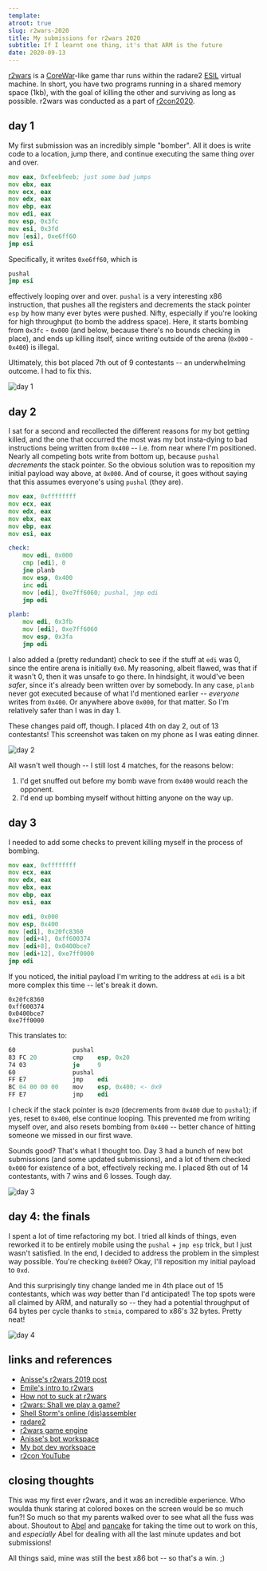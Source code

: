 ```yaml
---
template:
atroot: true
slug: r2wars-2020
title: My submissions for r2wars 2020
subtitle: If I learnt one thing, it's that ARM is the future
date: 2020-09-13
---
```


[r2wars](https://github.com/radareorg/r2wars) is
a [CoreWar](http://corewars.org)-like game thar runs within the radare2
[ESIL](https://radare.gitbooks.io/radare2book/content/disassembling/esil.html)
virtual machine. In short, you have two programs running in a shared
memory space (1kb), with the goal of killing the other and surviving as
long as possible. r2wars was conducted as a part of
[r2con2020](https://rada.re/con/2020).

## day 1

My first submission was an incredibly simple "bomber". All it does is
write code to a location, jump there, and continue executing the same
thing over and over.

```asm
mov eax, 0xfeebfeeb; just some bad jumps
mov ebx, eax
mov ecx, eax
mov edx, eax
mov ebp, eax
mov edi, eax
mov esp, 0x3fc
mov esi, 0x3fd
mov [esi], 0xe6ff60
jmp esi
```

Specifically, it writes `0xe6ff60`, which is
```asm
pushal
jmp esi
```
effectively looping over and over. `pushal` is a very interesting x86
instruction, that pushes all the registers and decrements the stack
pointer `esp` by how many ever bytes were pushed. Nifty, especially if
you're looking for high throughput (to bomb the address space). Here, it
starts bombing from `0x3fc` - `0x000` (and below, because there's no
bounds checking in place), and ends up killing itself, since writing
outside of the arena (`0x000` - `0x400`) is illegal.

Ultimately, this bot placed 7th out of 9 contestants -- an underwhelming
outcome. I had to fix this.

![day 1](https://cdn.icyphox.sh/gk1i0.png)

## day 2

I sat for a second and recollected the different reasons for my bot
getting killed, and the one that occurred the most was my bot
insta-dying to bad instructions being written from `0x400` -- i.e. from
near where I'm positioned. Nearly all competing bots write from bottom
up, because `pushal` _decrements_ the stack pointer. So the obvious
solution was to reposition my initial payload way above, at `0x000`. And
of course, it goes without saying that this assumes everyone's using
`pushal` (they are).

```asm
mov eax, 0xffffffff
mov ecx, eax
mov edx, eax
mov ebx, eax
mov ebp, eax
mov esi, eax

check:
    mov edi, 0x000
    cmp [edi], 0
    jne planb
    mov esp, 0x400
    inc edi
    mov [edi], 0xe7ff6060; pushal, jmp edi
    jmp edi

planb:
    mov edi, 0x3fb
    mov [edi], 0xe7ff6060
    mov esp, 0x3fa
    jmp edi
```

I also added a (pretty redundant) check to see if the stuff at `edi` was
0, since the entire arena is initially `0x0`. My reasoning, albeit
flawed, was that if it wasn't 0, then it was unsafe to go there. In
hindsight, it would've been _safer_, since it's already been written
over by somebody. In any case, `planb` never got executed because of
what I'd mentioned earlier -- *everyone* writes from `0x400`. Or
anywhere above `0x000`, for that matter. So I'm relatively safer than
I was in day 1.

These changes paid off, though. I placed 4th on day 2, out of 13
contestants! This screenshot was taken on my phone as I was eating
dinner.

![day 2](https://cdn.icyphox.sh/5ZJfT.png)

All wasn't well though -- I still lost 4 matches, for the reasons below:

1. I'd get snuffed out before my bomb wave from `0x400` would reach
   the opponent.
2. I'd end up bombing myself without hitting anyone on the way up.

## day 3

I needed to add some checks to prevent killing myself in the process of
bombing.
```asm
mov eax, 0xffffffff
mov ecx, eax
mov edx, eax
mov ebx, eax
mov ebp, eax
mov esi, eax

mov edi, 0x000
mov esp, 0x400
mov [edi], 0x20fc8360
mov [edi+4], 0xff600374
mov [edi+8], 0x0400bce7
mov [edi+12], 0xe7ff0000
jmp edi
```

If you noticed, the initial payload I'm writing to the address at `edi`
is a bit more complex this time -- let's break it down.

```
0x20fc8360
0xff600374
0x0400bce7
0xe7ff0000
```

This translates to:
```asm
60                pushal 
83 FC 20          cmp    esp, 0x20
74 03             je     9
60                pushal 
FF E7             jmp    edi
BC 04 00 00 00    mov    esp, 0x400; <- 0x9
FF E7             jmp    edi
```

I check if the stack pointer is `0x20` (decrements from `0x400` due to
`pushal`); if yes, reset to `0x400`, else continue looping. This
prevented me from writing myself over, and also resets bombing from
`0x400` -- better chance of hitting someone we missed in our first wave.

Sounds good? That's what I thought too. Day 3 had a bunch of new bot
submissions (and some updated submissions), and a lot of them checked
`0x000` for existence of a bot, effectively recking me. I placed 8th out
of 14 contestants, with 7 wins and 6 losses. Tough day.

![day 3](https://cdn.icyphox.sh/IKqxD.png)

## day 4: the finals

I spent a lot of time refactoring my bot. I tried all kinds of things,
even reworked it to be entirely mobile using the `pushal` + `jmp esp`
trick, but I just wasn't satisfied. In the end, I decided to address the
problem in the simplest way possible. You're checking `0x000`? Okay,
I'll reposition my initial payload to `0xd`. 

And this surprisingly tiny change landed me in 4th place out of 15
contestants, which was _way_ better than I'd anticipated! The top spots
were all claimed by ARM, and naturally so -- they had a potential
throughput of 64 bytes per cycle thanks to `stmia`, compared to x86's 32
bytes. Pretty neat!

![day 4](https://cdn.icyphox.sh/DJbEE.png)

## links and references

- [Anisse's r2wars 2019 post](https://anisse.astier.eu/r2wars-2019.html)
- [Emile's intro to r2wars](https://www.tildeho.me/r2wars/)
- [How not to suck at r2wars](https://bananamafia.dev/post/r2wars-2019/)
- [r2wars: Shall we play a game?](https://ackcent.com/r2wars-shall-we-play-a-game/)
- [Shell Storm's online (dis)assembler](http://shell-storm.org/online/Online-Assembler-and-Disassembler)
- [radare2](https://github.com/radareorg/radare2)
- [r2wars game engine](https://github.com/radareorg/r2wars)
- [Anisse's bot workspace](https://github.com/anisse/r2warsbots)
- [My bot dev workspace](https://github.com/icyphox/r2wars-bots)
- [r2con YouTube](https://www.youtube.com/channel/UCZo6gyBPj6Vgg8u2dfIhY4Q)

## closing thoughts

This was my first ever r2wars, and it was an incredible experience. Who
woulda thunk staring at colored boxes on the screen would be so much
fun?! So much so that my parents walked over to see what all the fuss
was about. Shoutout to [Abel](https://twitter.com/sanguinawer)
and [pancake](https://twitter.com/trufae) for taking the time out to
work on this, and _especially_ Abel for dealing with all the last minute
updates and bot submissions!

All things said, mine was still the best x86 bot -- so that's a win. ;)
